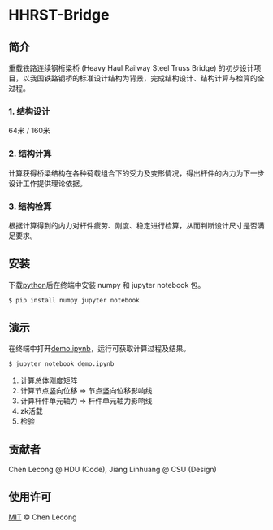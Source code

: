 # HHRST-Bridge 
  
## 简介
重载铁路连续钢桁梁桥 (Heavy Haul Railway Steel Truss Bridge) 的初步设计项目，以我国铁路钢桥的标准设计结构为背景，完成结构设计、结构计算与检算的全过程。
### 1. 结构设计
64米 / 160米
### 2. 结构计算
计算获得桥梁结构在各种荷载组合下的受力及变形情况，得出杆件的内力为下一步设计工作提供理论依据。
### 3. 结构检算
根据计算得到的内力对杆件疲劳、刚度、稳定进行检算，从而判断设计尺寸是否满足要求。  



## 安装
下载[python](https://www.python.org/)后在终端中安装 numpy 和 jupyter notebook 包。  
```sh 
$ pip install numpy jupyter notebook
```
  


## 演示
在终端中打开[demo.ipynb](demo-v5.1.ipynb)，运行可获取计算过程及结果。
```sh 
$ jupyter notebook demo.ipynb
``` 

1. 计算总体刚度矩阵
2. 计算节点竖向位移 => 节点竖向位移影响线
3. 计算杆件单元轴力 => 杆件单元轴力影响线
4. zk活载
5. 检验
  


## 贡献者
Chen Lecong @ HDU (Code), Jiang Linhuang @ CSU (Design)



## 使用许可

[MIT](LICENSE) © Chen Lecong
